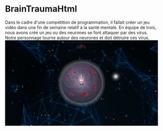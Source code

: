 # BrainTraumaHtml
Dans le cadre d'une compétition de programmation, il fallait créer un jeu vidéo dans une fin de semaine relatif à la santé mentale.
En équipe de trois, nous avons créé un jeu ou des neurones se font attaquer par des virus. Notre personnage tourne autour des neurones et doit détruire ces virus.
![image](Brain%20Trauma%20Landingpage/gameplay_bg.png)
